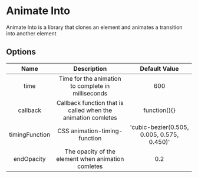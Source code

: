 # Animate Into
Animate Into is a library that clones an element and animates a transition into another element

Options
----
| Name           | Description                                                  | Default Value                              |
|:--------------:|:------------------------------------------------------------:|:------------------------------------------:|
| time           | Time for the animation to complete in milliseconds           | 600                                        |
| callback       | Callback function that is called when the animation comletes | function(){}                               |
| timingFunction | CSS animation-timing-function                                | 'cubic-bezier(0.505, 0.005, 0.575, 0.450)' |
| endOpacity     | The opacity of the element when animation comletes           | 0.2                                        |

